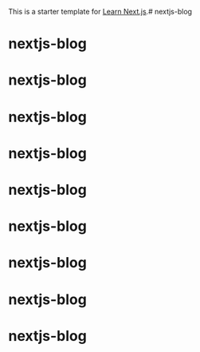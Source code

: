 This is a starter template for [Learn Next.js](https://nextjs.org/learn).# nextjs-blog
# nextjs-blog
# nextjs-blog
# nextjs-blog
# nextjs-blog
# nextjs-blog
# nextjs-blog
# nextjs-blog
# nextjs-blog
# nextjs-blog
